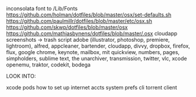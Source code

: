 inconsolata font to /Lib/Fonts
https://github.com/holman/dotfiles/blob/master/osx/set-defaults.sh https://github.com/paulmillr/dotfiles/blob/master/etc/osx.sh https://github.com/skwp/dotfiles/blob/master/osx https://github.com/mathiasbynens/dotfiles/blob/master/.osx
cloudapp screenshots -> trash script
adobe (illustrator, photoshop, premiere, lightroom), alfred, appcleaner, bartender, cloudapp, divvy, dropbox, firefox, flux, google chrome, keynote, mailbox, mit quickview, numbers, pages, simpholders, sublime text, the unarchiver, transmission, twitter, vlc, xcode
openemu, traktor, codekit, bodega 


LOOK INTO:

xcode pods
how to set up internet accts system prefs
cli torrent client
